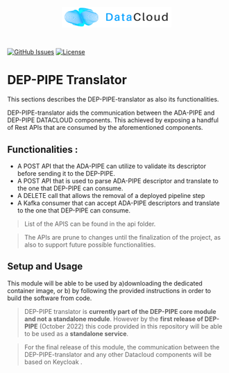 <p align="center"><img width=50% src="https://raw.githubusercontent.com/DataCloud-project/toolbox/master/docs/img/datacloud_logo.png"></p>&nbsp;

[![GitHub Issues](https://img.shields.io/github/issues/DataCloud-project/DEP-PIPE-translator.svg)](https://github.com/DataCloud-project/DEP-PIPE-translator/issues)
[![License](https://img.shields.io/badge/license-Apache2.0-blue.svg)](https://opensource.org/licenses/Apache-2.0)

# DEP-PIPE Translator

This sections describes the DEP-PIPE-translator as also its functionalities.

[//]: # (Translator of the descriptor provided by ADA-PIPE in order to be deployed through DEP-PIPE)

DEP-PIPE-translator aids the communication between the ADA-PIPE and DEP-PIPE DATACLOUD components.
This achieved by exposing a handful of Rest APIs that are consumed by the aforementioned components. 

## Functionalities :

- A POST API that the ADA-PIPE can utilize to validate its descriptor before sending it to the DEP-PIPE.
- A POST API that is used to parse ADA-PIPE descriptor and translate to the one that DEP-PIPE can consume.
- A DELETE call that allows the removal of a deployed pipeline step
- A Kafka consumer that can accept ADA-PIPE descriptors and translate to the one that DEP-PIPE can consume.

> List of the APIS can be found in the api folder.

> The APIs are prune to changes until the finalization of the project, as also to support future possible functionalities.




## Setup and Usage
This module will be able to be used by a)downloading the dedicated container image, or b) by following the provided instructions in order to build the software from code.

> DEP-PIPE translator is **currently part of the DEP-PIPE core module and not a standalone module**. However by the **first release of DEP-PIPE** (October 2022) this code provided in this repository will be able to be used as a **standalone service**.




> For the final release of this module, the communication between the DEP-PIPE-translator and any other Datacloud components will be based on Keycloak .


